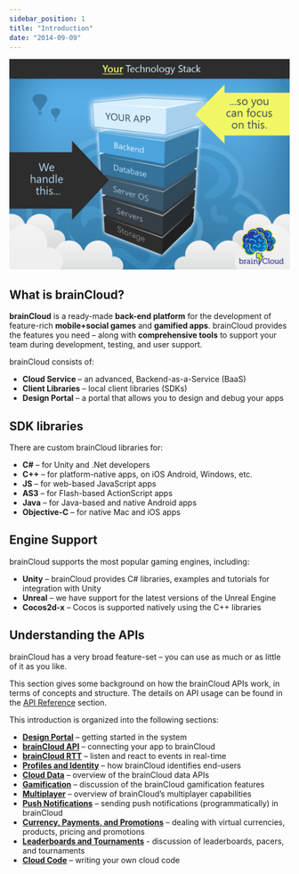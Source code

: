 ```yaml
---
sidebar_position: 1
title: "Introduction"
date: "2014-09-09"
---
```


[![brainCloud Stack](images/BC_TechStack_05.png)](images/BC_TechStack_05.png)

## What is brainCloud?

**brainCloud** is a ready-made **back-end platform** for the development of feature-rich **mobile+social games** and **gamified apps**. brainCloud provides the features you need – along with **comprehensive tools** to support your team during development, testing, and user support.

brainCloud consists of:

- **Cloud Service** – an advanced, Backend-as-a-Service (BaaS)
- **Client Libraries** – local client libraries (SDKs)
- **Design Portal** – a portal that allows you to design and debug your apps

## SDK libraries

There are custom brainCloud libraries for:

- **C#** – for Unity and .Net developers
- **C++** – for platform-native apps, on iOS Android, Windows, etc.
- **JS** – for web-based JavaScript apps
- **AS3** – for Flash-based ActionScript apps
- **Java** – for Java-based and native Android apps
- **Objective-C** – for native Mac and iOS apps

## Engine Support

brainCloud supports the most popular gaming engines, including:

- **Unity** – brainCloud provides C# libraries, examples and tutorials for integration with Unity
- **Unreal** – we have support for the latest versions of the Unreal Engine
- **Cocos2d-x** – Cocos is supported natively using the C++ libraries

## Understanding the APIs

brainCloud has a very broad feature-set – you can use as much or as little of it as you like.

This section gives some background on how the brainCloud APIs work, in terms of concepts and structure. The details on API usage can be found in the [API Reference](/learn/api-reference/) section.

This introduction is organized into the following sections:

- **[Design Portal](/learn/introduction/design-portal/)** – getting started in the system
- **[brainCloud API](/learn/introduction/braincloud-api/)** – connecting your app to brainCloud
- **[brainCloud RTT](/learn/introduction/braincloud-rtt/)** – listen and react to events in real-time
- **[Profiles and Identity](/learn/introduction/profiles-and-identity/)** – how brainCloud identifies end-users
- **[Cloud Data](/learn/introduction/cloud-data/)** – overview of the brainCloud data APIs
- **[Gamification](/learn/introduction/gamification/)** – discussion of the brainCloud gamification features
- **[Multiplayer](/learn/introduction/multiplayer/)** – overview of brainCloud’s multiplayer capabilities
- **[Push Notifications](/learn/introduction/notifications/)** – sending push notifications (programmatically) in brainCloud
- **[Currency, Payments, and Promotions](/learn/introduction/currency-and-payments/)** – dealing with virtual currencies, products, pricing and promotions
- **[Leaderboards and Tournaments](/learn/introduction/leaderboards-and-tournaments/)** - discussion of leaderboards, pacers, and tournaments
- **[Cloud Code](/learn/introduction/cloud-code/)**  – writing your own cloud code


<DocCardList />